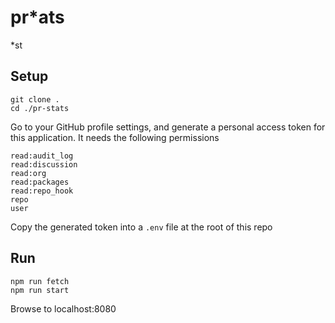 # pr\*ats

\*st

## Setup

```
git clone .
cd ./pr-stats
```

Go to your GitHub profile settings, and generate a personal access token for
this application. It needs the following permissions

```
read:audit_log
read:discussion
read:org
read:packages
read:repo_hook
repo
user
```

Copy the generated token into a `.env` file at the root of this repo

## Run

```
npm run fetch
npm run start
```

Browse to localhost:8080
